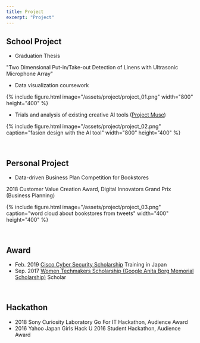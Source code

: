 ```yaml
---
title: Project
excerpt: "Project"
---
```

## School Project
* Graduation Thesis

 "Two Dimensional Put-in/Take-out Detection of Linens with Ultrasonic Microphone Array"
<br>

* Data visualization coursework

{% include figure.html image="/assets/project/project_01.png" width="800" height="400"  %}

   
* Trials and analysis of existing creative AI tools ([Project Muse](https://blog.google/around-the-globe/google-europe/project-muze-fashion-inspired-by-you/))

{% include figure.html image="/assets/project/project_02.png" caption="fasion design with the AI tool" width="800" height="400"  %}

<br>

## Personal Project

* Data-driven Business Plan Competition for Bookstores

2018 Customer Value Creation Award, Digital Innovators Grand Prix (Business Planning) 

{% include figure.html image="/assets/project/project_03.png" caption="word cloud about bookstores from tweets" width="400" height="400"  %}

<br>

## Award
* Feb. 2019 [Cisco Cyber Security Scholarship](https://mkto.cisco.com/Security-Scholarship.html) Training in Japan
* Sep. 2017 [Women Techmakers Scholarship (Google Anita Borg Memorial Scholarship)](https://buildyourfuture.withgoogle.com/scholarships/) Scholar              

<br>

## Hackathon
* 2018 Sony Curiosity Laboratory Go For IT Hackathon, Audience Award
* 2016 Yahoo Japan Girls Hack U 2016 Student Hackathon, Audience Award
